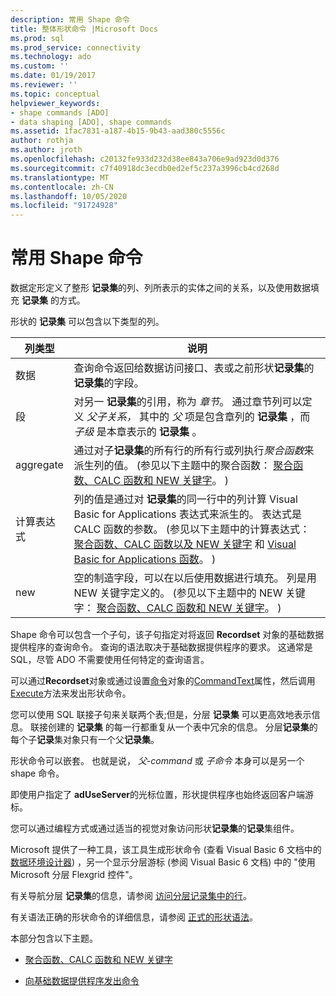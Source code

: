```yaml
---
description: 常用 Shape 命令
title: 整体形状命令 |Microsoft Docs
ms.prod: sql
ms.prod_service: connectivity
ms.technology: ado
ms.custom: ''
ms.date: 01/19/2017
ms.reviewer: ''
ms.topic: conceptual
helpviewer_keywords:
- shape commands [ADO]
- data shaping [ADO], shape commands
ms.assetid: 1fac7831-a187-4b15-9b43-aad380c5556c
author: rothja
ms.author: jroth
ms.openlocfilehash: c20132fe933d232d38ee843a706e9ad923d0d376
ms.sourcegitcommit: c7f40918dc3ecdb0ed2ef5c237a3996cb4cd268d
ms.translationtype: MT
ms.contentlocale: zh-CN
ms.lasthandoff: 10/05/2020
ms.locfileid: "91724928"
---
```

# <a name="shape-commands-in-general"></a>常用 Shape 命令
数据定形定义了整形 **记录集**的列、列所表示的实体之间的关系，以及使用数据填充 **记录集** 的方式。  
  
 形状的 **记录集** 可以包含以下类型的列。  
  
|列类型|说明|  
|-----------------|-----------------|  
|数据|查询命令返回给数据访问接口、表或之前形状**记录集**的**记录集**的字段。|  
|段|对另一 **记录集**的引用，称为 *章节*。 通过章节列可以定义 *父子关系，* 其中的 *父* 项是包含章列的 **记录集** ，而 *子级* 是本章表示的 **记录集** 。|  
|aggregate|通过对子**记录集**的所有行的所有行或列执行*聚合函数*来派生列的值。  (参见以下主题中的聚合函数： [聚合函数、CALC 函数和 NEW 关键字](../../../ado/guide/data/aggregate-functions-the-calc-function-and-the-new-keyword.md)。 ) |  
|计算表达式|列的值是通过对 **记录集**的同一行中的列计算 Visual Basic for Applications 表达式来派生的。 表达式是 CALC 函数的参数。  (参见以下主题中的计算表达式： [聚合函数、CALC 函数以及 NEW 关键字](../../../ado/guide/data/aggregate-functions-the-calc-function-and-the-new-keyword.md) 和 [Visual Basic for Applications 函数](../../../ado/guide/data/visual-basic-for-applications-functions.md)。 ) |  
|new|空的制造字段，可以在以后使用数据进行填充。 列是用 NEW 关键字定义的。  (参见以下主题中的 NEW 关键字： [聚合函数、CALC 函数和 NEW 关键字](../../../ado/guide/data/aggregate-functions-the-calc-function-and-the-new-keyword.md)。 ) |  
  
 Shape 命令可以包含一个子句，该子句指定对将返回 **Recordset** 对象的基础数据提供程序的查询命令。 查询的语法取决于基础数据提供程序的要求。 这通常是 SQL，尽管 ADO 不需要使用任何特定的查询语言。  
  
 可以通过**Recordset**对象或通过设置[命令](../../../ado/reference/ado-api/command-object-ado.md)对象的[CommandText](../../../ado/reference/ado-api/commandtext-property-ado.md)属性，然后调用[Execute](../../../ado/reference/ado-api/execute-method-ado-command.md)方法来发出形状命令。  
  
 您可以使用 SQL 联接子句来关联两个表;但是，分层 **记录集** 可以更高效地表示信息。 联接创建的 **记录集** 的每一行都重复从一个表中冗余的信息。 分层**记录集**的每个子**记录**集对象只有一个父**记录集**。  
  
 形状命令可以嵌套。 也就是说， *父-command* 或 *子命令* 本身可以是另一个 shape 命令。  
  
 即使用户指定了 **adUseServer**的光标位置，形状提供程序也始终返回客户端游标。  
  
 您可以通过编程方式或通过适当的视觉对象访问形状**记录集**的**记录**集组件。  
  
 Microsoft 提供了一种工具，该工具生成形状命令 (查看 Visual Basic 6 文档中的 [数据环境设计器](/previous-versions/visualstudio/aa445793(v=vs.60))) ，另一个显示分层游标 (参阅 Visual Basic 6 文档) 中的 "使用 Microsoft 分层 Flexgrid 控件"。  
  
 有关导航分层 **记录集**的信息，请参阅 [访问分层记录集中的行](../../../ado/guide/data/accessing-rows-in-a-hierarchical-recordset.md)。  
  
 有关语法正确的形状命令的详细信息，请参阅 [正式的形状语法](../../../ado/guide/data/formal-shape-grammar.md)。  
  
 本部分包含以下主题。  
  
-   [聚合函数、CALC 函数和 NEW 关键字](../../../ado/guide/data/aggregate-functions-the-calc-function-and-the-new-keyword.md)  
  
-   [向基础数据提供程序发出命令](../../../ado/guide/data/issuing-commands-to-the-underlying-data-provider.md)